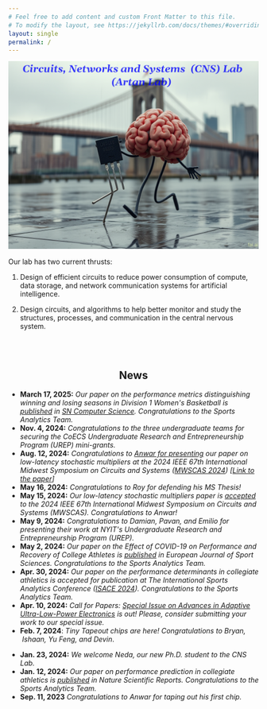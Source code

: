 ```yaml
---
# Feel free to add content and custom Front Matter to this file.
# To modify the layout, see https://jekyllrb.com/docs/themes/#overriding-theme-defaults
layout: single
permalink: /
---
```

<!-- <h1 style="text-align:center">Circuits, Networks and Systems  (CNS)  Lab</h1> -->
<!-- <h1 style="text-align:center">(Artan Lab)</h1> -->

![](/assets/images/header.png)

Our lab has two current thrusts: 

1) Design of efficient circuits to reduce power consumption of compute, data storage, and network communication systems for artificial intelligence. 

2) Design circuits, and algorithms to help better monitor and study the structures, processes, and communication in the central nervous system.  
<br>

<!--<h2  style="text-align:center">We are hiring!</h2>-->

<!--**Fully funded Ph.D. position [available](/positions/) for Spring/Fall 2024!**-->

<br>
<h2  style="text-align:center">News</h2>

- **March 17, 2025:** _Our paper on the performance metrics distinguishing winning and losing seasons in Division 1 Women's Basketball is [published](https://link.springer.com/article/10.1007/s42979-025-03841-5) in [SN Computer Science](https://link.springer.com/journal/42979).  Congratulations to the Sports Analytics Team._
- **Nov. 4, 2024:** _Congratulations to the three undergraduate teams for securing the CoECS Undergraduate Research and Entrepreneurship Program (UREP) mini-grants._
- **Aug. 12, 2024:** _Congratulations to [Anwar for presenting](/gallery/) our paper on low-latency stochastic multipliers at the 2024 IEEE 67th International Midwest Symposium on Circuits and Systems ([MWSCAS 2024](https://www.mwscas2024.org/)) [[Link to the paper](/assets/pubs/Hussein2024-MWSCAS-Low_latency_deterministic_multiplier_for_SC.pdf)]_
- **May 16, 2024:** _Congratulations to Roy for defending his MS Thesis!_
- **May 15, 2024:** _Our low-latency stochastic multipliers paper is [accepted](https://www.mwscas2024.org/) to the 2024 IEEE 67th International Midwest Symposium on Circuits and Systems (MWSCAS). Congratulations to Anwar!_
- **May 9, 2024:** _Congratulations to Damian, Pavan, and Emilio for presenting their work at NYIT's Undergraduate Research and Entrepreneurship Program (UREP)._
- **May 2, 2024:** _Our paper on the Effect of COVID-19 on Performance and Recovery of College Athletes is [published](https://www.ej-sport.org/index.php/sport/article/view/105) in European Journal of Sport Sciences. Congratulations to the Sports Analytics Team._
- **Apr. 30, 2024:** _Our paper on the performance determinants in collegiate athletics is accepted for publication at The International Sports Analytics Conference ([ISACE 2024](https://formal-analysis.com/isace/2024/index.html)). Congratulations to the Sports Analytics Team._
- **Apr. 10, 2024:** _Call for Papers: [Special Issue on Advances in Adaptive Ultra-Low-Power Electronics](https://www.mdpi.com/journal/electronics/special_issues/067Q2DZHIO) is out! Please, consider submitting your work to our special issue._
- **Feb. 7, 2024**: _Tiny Tapeout chips are here! Congratulations to Bryan,  Ishaan, Yu Feng, and Devin_. 
* **Jan. 23, 2024:** _We welcome Neda, our new Ph.D. student to the CNS Lab._
* **Jan. 12, 2024:** _Our paper on performance prediction in collegiate athletics is [published](https://www.nature.com/articles/s41598-024-51658-8) in Nature Scientific Reports. Congratulations to the Sports Analytics Team._
* **Sep. 11, 2023** _Congratulations to Anwar for taping out his first chip._
<!--[contact](/contact)-->
<!--[Cadence](/cadence)-->

<!-- # News-->


